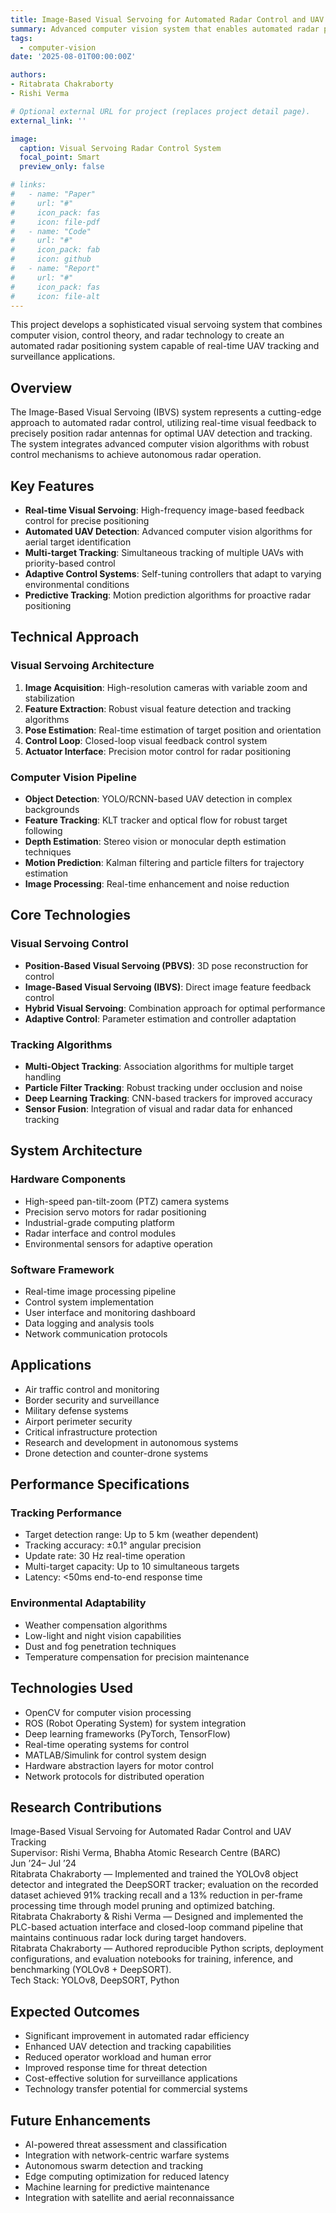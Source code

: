 ```yaml
---
title: Image-Based Visual Servoing for Automated Radar Control and UAV Tracking
summary: Advanced computer vision system that enables automated radar positioning and UAV tracking through real-time image-based visual servoing techniques.
tags:
  - computer-vision
date: '2025-08-01T00:00:00Z'

authors:
- Ritabrata Chakraborty
- Rishi Verma

# Optional external URL for project (replaces project detail page).
external_link: ''

image:
  caption: Visual Servoing Radar Control System
  focal_point: Smart
  preview_only: false

# links:
#   - name: "Paper"
#     url: "#"
#     icon_pack: fas
#     icon: file-pdf
#   - name: "Code"
#     url: "#"
#     icon_pack: fab
#     icon: github
#   - name: "Report"
#     url: "#"
#     icon_pack: fas
#     icon: file-alt
---
```


This project develops a sophisticated visual servoing system that combines computer vision, control theory, and radar technology to create an automated radar positioning system capable of real-time UAV tracking and surveillance applications.

## Overview

The Image-Based Visual Servoing (IBVS) system represents a cutting-edge approach to automated radar control, utilizing real-time visual feedback to precisely position radar antennas for optimal UAV detection and tracking. The system integrates advanced computer vision algorithms with robust control mechanisms to achieve autonomous radar operation.

## Key Features

- **Real-time Visual Servoing**: High-frequency image-based feedback control for precise positioning
- **Automated UAV Detection**: Advanced computer vision algorithms for aerial target identification
- **Multi-target Tracking**: Simultaneous tracking of multiple UAVs with priority-based control
- **Adaptive Control Systems**: Self-tuning controllers that adapt to varying environmental conditions
- **Predictive Tracking**: Motion prediction algorithms for proactive radar positioning

## Technical Approach

### Visual Servoing Architecture

1. **Image Acquisition**: High-resolution cameras with variable zoom and stabilization
2. **Feature Extraction**: Robust visual feature detection and tracking algorithms
3. **Pose Estimation**: Real-time estimation of target position and orientation
4. **Control Loop**: Closed-loop visual feedback control system
5. **Actuator Interface**: Precision motor control for radar positioning

### Computer Vision Pipeline

- **Object Detection**: YOLO/RCNN-based UAV detection in complex backgrounds
- **Feature Tracking**: KLT tracker and optical flow for robust target following
- **Depth Estimation**: Stereo vision or monocular depth estimation techniques
- **Motion Prediction**: Kalman filtering and particle filters for trajectory estimation
- **Image Processing**: Real-time enhancement and noise reduction

## Core Technologies

### Visual Servoing Control
- **Position-Based Visual Servoing (PBVS)**: 3D pose reconstruction for control
- **Image-Based Visual Servoing (IBVS)**: Direct image feature feedback control
- **Hybrid Visual Servoing**: Combination approach for optimal performance
- **Adaptive Control**: Parameter estimation and controller adaptation

### Tracking Algorithms
- **Multi-Object Tracking**: Association algorithms for multiple target handling
- **Particle Filter Tracking**: Robust tracking under occlusion and noise
- **Deep Learning Tracking**: CNN-based trackers for improved accuracy
- **Sensor Fusion**: Integration of visual and radar data for enhanced tracking

## System Architecture

### Hardware Components
- High-speed pan-tilt-zoom (PTZ) camera systems
- Precision servo motors for radar positioning
- Industrial-grade computing platform
- Radar interface and control modules
- Environmental sensors for adaptive operation

### Software Framework
- Real-time image processing pipeline
- Control system implementation
- User interface and monitoring dashboard
- Data logging and analysis tools
- Network communication protocols

## Applications

- Air traffic control and monitoring
- Border security and surveillance
- Military defense systems
- Airport perimeter security
- Critical infrastructure protection
- Research and development in autonomous systems
- Drone detection and counter-drone systems

## Performance Specifications

### Tracking Performance
- Target detection range: Up to 5 km (weather dependent)
- Tracking accuracy: ±0.1° angular precision
- Update rate: 30 Hz real-time operation
- Multi-target capacity: Up to 10 simultaneous targets
- Latency: <50ms end-to-end response time

### Environmental Adaptability
- Weather compensation algorithms
- Low-light and night vision capabilities
- Dust and fog penetration techniques
- Temperature compensation for precision maintenance

## Technologies Used

- OpenCV for computer vision processing
- ROS (Robot Operating System) for system integration
- Deep learning frameworks (PyTorch, TensorFlow)
- Real-time operating systems for control
- MATLAB/Simulink for control system design
- Hardware abstraction layers for motor control
- Network protocols for distributed operation

## Research Contributions

Image-Based Visual Servoing for Automated Radar Control and UAV Tracking  
Supervisor: Rishi Verma, Bhabha Atomic Research Centre (BARC)  
Jun ’24– Jul ’24  
Ritabrata Chakraborty — Implemented and trained the YOLOv8 object detector and integrated the DeepSORT tracker; evaluation on the recorded dataset achieved 91% tracking recall and a 13% reduction in per-frame processing time through model pruning and optimized batching.  
Ritabrata Chakraborty & Rishi Verma — Designed and implemented the PLC-based actuation interface and closed-loop command pipeline that maintains continuous radar lock during target handovers.  
Ritabrata Chakraborty — Authored reproducible Python scripts, deployment configurations, and evaluation notebooks for training, inference, and benchmarking (YOLOv8 + DeepSORT).  
Tech Stack: YOLOv8, DeepSORT, Python
## Expected Outcomes

- Significant improvement in automated radar efficiency
- Enhanced UAV detection and tracking capabilities
- Reduced operator workload and human error
- Improved response time for threat detection
- Cost-effective solution for surveillance applications
- Technology transfer potential for commercial systems

## Future Enhancements

- AI-powered threat assessment and classification
- Integration with network-centric warfare systems
- Autonomous swarm detection and tracking
- Edge computing optimization for reduced latency
- Machine learning for predictive maintenance
- Integration with satellite and aerial reconnaissance
